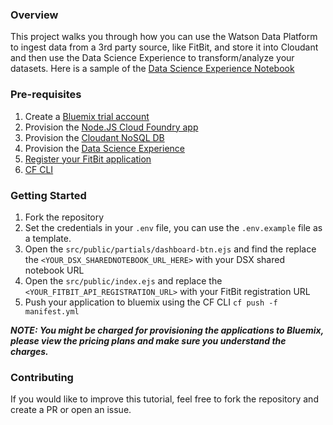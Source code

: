 ### Overview
This project walks you through how you can use the Watson Data Platform to ingest data from a 3rd party source, like FitBit, and store it into Cloudant and then use the Data Science Experience to transform/analyze your datasets. Here is a sample of the [Data Science Experience Notebook](https://apsportal.ibm.com/analytics/notebooks/14971e0a-252a-4208-98dd-fe6576b0e505?projectid=c3c1d5c5-c74c-4ccf-9e14-300213b233b0&context=analytics)

### Pre-requisites
1.	Create a [Bluemix trial account](https://developer.ibm.com/sso/bmregistration?lang=en_US&ca=dw-_-apiconnect-_-1-_-course)
2.	Provision the [Node.JS Cloud Foundry app](https://console.bluemix.net/catalog/starters/sdk-for-nodejs?region=ibm:yp:us-south&org=080d33b8-2960-44c0-9600-cd63d007f557&space=80789515-238a-4920-9168-e5462de4adef&org_region=us-south&is_org_manager=true&bss_account=8eb0eb4616e77cf88cc532f068fe1048&env_id=ibm:yp:us-south&taxonomyNavigation=apps)
3.	Provision the [Cloudant NoSQL DB](https://console.bluemix.net/catalog/services/cloudant-nosql-db?env_id=ibm:yp:us-south&taxonomyNavigation=apps)
4.	Provision the [Data Science Experience](https://console.bluemix.net/catalog/services/data-science-experience?env_id=ibm:yp:us-south&taxonomyNavigation=cf-apps)
5.	[Register your FitBit application](https://dev.fitbit.com/docs/)
6. [CF CLI](https://github.com/cloudfoundry/cli#getting-started)

### Getting Started
1. Fork the repository
2. Set the credentials in your `.env` file, you can use the `.env.example` file as a template.
3. Open the `src/public/partials/dashboard-btn.ejs` and find the replace the `<YOUR_DSX_SHAREDNOTEBOOK_URL_HERE>` with your DSX shared notebook URL
4. Open the `src/public/index.ejs` and replace the `<YOUR_FITBIT_API_REGISTRATION_URL>` with your FitBit registration URL
5. Push your application to bluemix using the CF CLI `cf push -f manifest.yml`

***NOTE: You might be charged for provisioning the applications to Bluemix, please view the pricing plans and make sure you understand the charges.***

### Contributing
If you would like to improve this tutorial, feel free to fork the repository and create a PR or open an issue.
